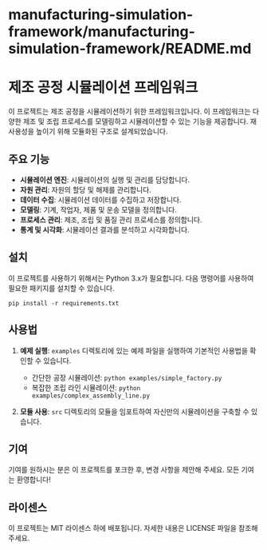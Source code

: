 # manufacturing-simulation-framework/manufacturing-simulation-framework/README.md

# 제조 공정 시뮬레이션 프레임워크

이 프로젝트는 제조 공정을 시뮬레이션하기 위한 프레임워크입니다. 이 프레임워크는 다양한 제조 및 조립 프로세스를 모델링하고 시뮬레이션할 수 있는 기능을 제공합니다. 재사용성을 높이기 위해 모듈화된 구조로 설계되었습니다.

## 주요 기능

- **시뮬레이션 엔진**: 시뮬레이션의 실행 및 관리를 담당합니다.
- **자원 관리**: 자원의 할당 및 해제를 관리합니다.
- **데이터 수집**: 시뮬레이션 데이터를 수집하고 저장합니다.
- **모델링**: 기계, 작업자, 제품 및 운송 모델을 정의합니다.
- **프로세스 관리**: 제조, 조립 및 품질 관리 프로세스를 정의합니다.
- **통계 및 시각화**: 시뮬레이션 결과를 분석하고 시각화합니다.

## 설치

이 프로젝트를 사용하기 위해서는 Python 3.x가 필요합니다. 다음 명령어를 사용하여 필요한 패키지를 설치할 수 있습니다.

```
pip install -r requirements.txt
```

## 사용법

1. **예제 실행**: `examples` 디렉토리에 있는 예제 파일을 실행하여 기본적인 사용법을 확인할 수 있습니다.
   - 간단한 공장 시뮬레이션: `python examples/simple_factory.py`
   - 복잡한 조립 라인 시뮬레이션: `python examples/complex_assembly_line.py`

2. **모듈 사용**: `src` 디렉토리의 모듈을 임포트하여 자신만의 시뮬레이션을 구축할 수 있습니다.

## 기여

기여를 원하시는 분은 이 프로젝트를 포크한 후, 변경 사항을 제안해 주세요. 모든 기여는 환영합니다!

## 라이센스

이 프로젝트는 MIT 라이센스 하에 배포됩니다. 자세한 내용은 LICENSE 파일을 참조해 주세요.